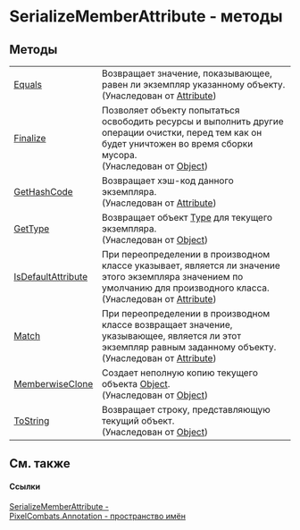 # SerializeMemberAttribute - методы




## Методы
<table>
<tr>
<td><a href="https://learn.microsoft.com/dotnet/api/system.attribute.equals#system-attribute-equals(system-object)" target="_blank" rel="noopener noreferrer">Equals</a></td>
<td>Возвращает значение, показывающее, равен ли экземпляр указанному объекту.<br />(Унаследован от <a href="https://learn.microsoft.com/dotnet/api/system.attribute" target="_blank" rel="noopener noreferrer">Attribute</a>)</td></tr>
<tr>
<td><a href="https://learn.microsoft.com/dotnet/api/system.object.finalize#system-object-finalize" target="_blank" rel="noopener noreferrer">Finalize</a></td>
<td>Позволяет объекту попытаться освободить ресурсы и выполнить другие операции очистки, перед тем как он будет уничтожен во время сборки мусора.<br />(Унаследован от <a href="https://learn.microsoft.com/dotnet/api/system.object" target="_blank" rel="noopener noreferrer">Object</a>)</td></tr>
<tr>
<td><a href="https://learn.microsoft.com/dotnet/api/system.attribute.gethashcode#system-attribute-gethashcode" target="_blank" rel="noopener noreferrer">GetHashCode</a></td>
<td>Возвращает хэш-код данного экземпляра.<br />(Унаследован от <a href="https://learn.microsoft.com/dotnet/api/system.attribute" target="_blank" rel="noopener noreferrer">Attribute</a>)</td></tr>
<tr>
<td><a href="https://learn.microsoft.com/dotnet/api/system.object.gettype#system-object-gettype" target="_blank" rel="noopener noreferrer">GetType</a></td>
<td>Возвращает объект <a href="https://learn.microsoft.com/dotnet/api/system.type" target="_blank" rel="noopener noreferrer">Type</a> для текущего экземпляра.<br />(Унаследован от <a href="https://learn.microsoft.com/dotnet/api/system.object" target="_blank" rel="noopener noreferrer">Object</a>)</td></tr>
<tr>
<td><a href="https://learn.microsoft.com/dotnet/api/system.attribute.isdefaultattribute#system-attribute-isdefaultattribute" target="_blank" rel="noopener noreferrer">IsDefaultAttribute</a></td>
<td>При переопределении в производном классе указывает, является ли значение этого экземпляра значением по умолчанию для производного класса.<br />(Унаследован от <a href="https://learn.microsoft.com/dotnet/api/system.attribute" target="_blank" rel="noopener noreferrer">Attribute</a>)</td></tr>
<tr>
<td><a href="https://learn.microsoft.com/dotnet/api/system.attribute.match#system-attribute-match(system-object)" target="_blank" rel="noopener noreferrer">Match</a></td>
<td>При переопределении в производном классе возвращает значение, указывающее, является ли этот экземпляр равным заданному объекту.<br />(Унаследован от <a href="https://learn.microsoft.com/dotnet/api/system.attribute" target="_blank" rel="noopener noreferrer">Attribute</a>)</td></tr>
<tr>
<td><a href="https://learn.microsoft.com/dotnet/api/system.object.memberwiseclone#system-object-memberwiseclone" target="_blank" rel="noopener noreferrer">MemberwiseClone</a></td>
<td>Создает неполную копию текущего объекта <a href="https://learn.microsoft.com/dotnet/api/system.object" target="_blank" rel="noopener noreferrer">Object</a>.<br />(Унаследован от <a href="https://learn.microsoft.com/dotnet/api/system.object" target="_blank" rel="noopener noreferrer">Object</a>)</td></tr>
<tr>
<td><a href="https://learn.microsoft.com/dotnet/api/system.object.tostring#system-object-tostring" target="_blank" rel="noopener noreferrer">ToString</a></td>
<td>Возвращает строку, представляющую текущий объект.<br />(Унаследован от <a href="https://learn.microsoft.com/dotnet/api/system.object" target="_blank" rel="noopener noreferrer">Object</a>)</td></tr>
</table>

## См. также


#### Ссылки
<a href="950aa7f3-700c-5544-17af-b919ec5e6252">SerializeMemberAttribute - </a>  
<a href="4724844a-40e0-6ce2-5e17-e5b084923b9c">PixelCombats.Annotation - пространство имён</a>  
